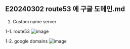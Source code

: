 ## E20240302 route53 에 구글 도메인.md

1. Custom name server

1-1. route53
![image](https://github.com/ecsimsw/daily-note-public/assets/46060746/af5ed7fa-d231-4d36-9166-e8260199fdf3)

1-2. google domains
![image](https://github.com/ecsimsw/daily-note-public/assets/46060746/549a14d9-d0b6-4e02-a044-cc4d35979f99)


